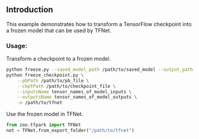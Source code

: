 ## Introduction

This example demonstrates how to transform a TensorFlow checkpoint into a frozen model that can be
 used by
 TFNet.

### Usage:

Transform a checkpoint to a frozen model.

```bash
python freeze.py --saved_model_path /path/to/saved_model --output_path /path/to/tfnet
python freeze_checkpoint.py \
    --pbPath /path/to/pb_file \
    --ckptPath /path/to/checkpoint_file \
    --inputsName tensor_names_of_model_inputs \
    --outputsName tensor_names_of_model_outputs \
    -o /path/to/tfnet
```

Use the frozen model in TFNet.

```python
from zoo.tfpark import TFNet
net = TFNet.from_export_folder("/path/to/tfnet")
```